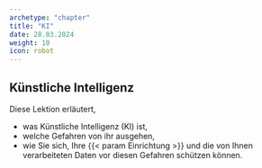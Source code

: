 ```yaml
---
archetype: "chapter"
title: "KI"
date: 28.03.2024
weight: 10
icon: robot
---
```


## Künstliche Intelligenz

Diese Lektion erläutert,

- was Künstliche Intelligenz (KI) ist,
- welche Gefahren von ihr ausgehen,
- wie Sie sich, Ihre {{< param Einrichtung >}} und die von Ihnen verarbeiteten Daten vor diesen Gefahren schützen können.


